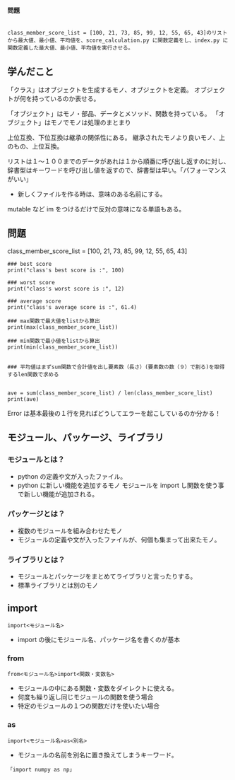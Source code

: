 #### 問題

```

class_member_score_list = [100, 21, 73, 85, 99, 12, 55, 65, 43]のリストから最大値、最小値、平均値を、score_calculation.py に関数定義をし、index.py に関数定義した最大値、最小値、平均値を実行させる。

```

## 学んだこと

「クラス」はオブジェクトを生成するモノ、オブジェクトを定義。
オブジェクトが何を持っているのか表せる。

「オブジェクト」はモノ・部品、データとメソッド、関数を持っている。
「オブジェクト」はモノでモノは処理のまとまり

上位互換、下位互換は継承の関係性にある。
継承されたモノより良いモノ、上のもの、上位互換。

リストは１〜１００までのデータがあれは１から順番に呼び出し返すのに対し、辞書型はキーワードを呼び出し値を返すので、辞書型は早い。「パフォーマンスがいい」

- 新しくファイルを作る時は、意味のある名前にする。

mutable など im をつけるだけで反対の意味になる単語もある。

## 問題

class_member_score_list = [100, 21, 73, 85, 99, 12, 55, 65, 43]

```
### best score
print("class's best score is :", 100)

### worst score
print("class's worst score is :", 12)

### average score
print("class's average score is :", 61.4)

### max関数で最大値をlistから算出
print(max(class_member_score_list))

### min関数で最小値をlistから算出
print(min(class_member_score_list))


### 平均値はまずsum関数で合計値を出し要素数（長さ）(要素数の数（９）で割る)を取得するlen関数で求める


ave = sum(class_member_score_list) / len(class_member_score_list)
print(ave)
```

Error は基本最後の１行を見ればどうしてエラーを起こしているのか分かる！

## モジュール、パッケージ、ライブラリ

### モジュールとは？

- python の定義や文が入ったファイル。
- python に新しい機能を追加するモノ
  モジュールを import し関数を使う事で新しい機能が追加される。

### パッケージとは？

- 複数のモジュールを組み合わせたモノ
- モジュールの定義や文が入ったファイルが、何個も集まって出来たモノ。

### ライブラリとは？

- モジュールとパッケージをまとめてライブラリと言ったりする。
- 標準ライブラリとは別のモノ

## import

```
import<モジュール名>
```

- import の後にモジュール名、パッケージ名を書くのが基本

### from

```
from<モジュール名>import<関数・変数名>
```

- モジュールの中にある関数・変数をダイレクトに使える。
- 何度も繰り返し同じモジュールの関数を使う場合
- 特定のモジュールの１つの関数だけを使いたい場合

### as

```
import<モジュール名>as<別名>
```

- モジュールの名前を別名に置き換えてしまうキーワード。

```
「import numpy as np」
```
